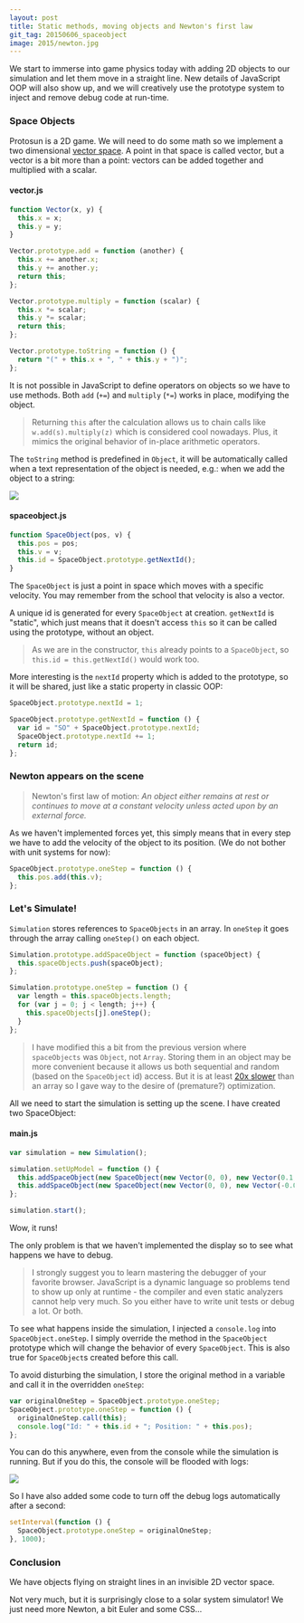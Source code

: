```yaml
---
layout: post
title: Static methods, moving objects and Newton's first law
git_tag: 20150606_spaceobject
image: 2015/newton.jpg
---
```


We start to immerse into game physics today with adding 2D objects to our simulation and let them move in a straight line. New details of JavaScript OOP will also show up, and we will creatively use the prototype system to inject and remove debug code at run-time.

### Space Objects

Protosun is a 2D game. We will need to do some math so we implement a two dimensional [vector space](http://en.wikipedia.org/wiki/Vector_space). A point in that space is called vector, but a vector is a bit more than a point: vectors can be added together and multiplied with a scalar.

#### vector.js

```javascript
function Vector(x, y) {
  this.x = x;
  this.y = y;
}

Vector.prototype.add = function (another) {
  this.x += another.x;
  this.y += another.y;
  return this;
};

Vector.prototype.multiply = function (scalar) {
  this.x *= scalar;
  this.y *= scalar;
  return this;
};

Vector.prototype.toString = function () {
  return "(" + this.x + ", " + this.y + ")";
};
```

It is not possible in JavaScript to define operators on objects so we have to use methods. Both `add` (`+=`) and `multiply` (`*=`) works in place, modifying the object.

> Returning `this` after the calculation allows us to chain calls like `w.add(s).multiply(z)` which is considered cool nowadays. Plus, it mimics the original behavior of in-place arithmetic operators.

The `toString` method is predefined in `Object`, it will be automatically called when a text representation of the object is needed, e.g.: when we add the object to a string:

![](../../../assets/article_images/2015/vector.png)

#### spaceobject.js

```javascript
function SpaceObject(pos, v) {
  this.pos = pos;
  this.v = v;
  this.id = SpaceObject.prototype.getNextId();
}
```

The `SpaceObject` is just a point in space which moves with a specific velocity. You may remember from the school that velocity is also a vector.

A unique id is generated for every `SpaceObject` at creation. `getNextId` is "static", which just means that it doesn't access `this` so it can be called using the prototype, without an object.

> As we are in the constructor, `this` already points to a `SpaceObject`, so `this.id = this.getNextId()` would work too.

More interesting is the `nextId` property which is added to the prototype, so it will be shared, just like a static property in classic OOP:

```javascript
SpaceObject.prototype.nextId = 1;

SpaceObject.prototype.getNextId = function () {
  var id = "SO" + SpaceObject.prototype.nextId;
  SpaceObject.prototype.nextId += 1;
  return id;
};
```

### Newton appears on the scene ###

> Newton's first law of motion: *An object either remains at rest or continues to move at a constant velocity unless acted upon by an external force.*

As we haven't implemented forces yet, this simply means that in every step we have to add the velocity of the object to its position. (We do not bother with unit systems for now):

```javascript
SpaceObject.prototype.oneStep = function () {
  this.pos.add(this.v);
};
```

### Let's Simulate! ###

`Simulation` stores references to `SpaceObjects` in an array. In `oneStep` it goes through the array calling `oneStep()` on each object.

```javascript
Simulation.prototype.addSpaceObject = function (spaceObject) {
  this.spaceObjects.push(spaceObject);
};

Simulation.prototype.oneStep = function () {
  var length = this.spaceObjects.length;
  for (var j = 0; j < length; j++) {
    this.spaceObjects[j].oneStep();
  }
};
```

> I have modified this a bit from the previous version where `spaceObjects` was `Object`, not `Array`. Storing them in an object may be more convenient because it allows us both sequential and random (based on the `SpaceObject` id) access. But it is at least [20x slower](https://jsperf.com/performance-of-array-vs-object/142) than an array so I gave way to the desire of (premature?) optimization.

All we need to start the simulation is setting up the scene. I have created two SpaceObject:

#### main.js

```javascript
var simulation = new Simulation();

simulation.setUpModel = function () {
  this.addSpaceObject(new SpaceObject(new Vector(0, 0), new Vector(0.1, -0.05)));
  this.addSpaceObject(new SpaceObject(new Vector(0, 0), new Vector(-0.02, 0.03)));
};

simulation.start();
```

Wow, it runs!

The only problem is that we haven't implemented the display so to see what happens we have to debug.

> I strongly suggest you to learn mastering the debugger of your favorite browser. JavaScript is a dynamic language so problems tend to show up only at runtime - the compiler and even static analyzers cannot help very much. So you either have to write unit tests or debug a lot. Or both.

To see what happens inside the simulation, I injected a `console.log` into `SpaceObject.oneStep`. I simply override the method in the `SpaceObject` prototype which will change the behavior of every `SpaceObject`. This is also true for `SpaceObject`s created before this call.

To avoid disturbing the simulation, I store the original method in a variable and call it in the overridden `oneStep`:

```javascript
var originalOneStep = SpaceObject.prototype.oneStep;
SpaceObject.prototype.oneStep = function () {
  originalOneStep.call(this);
  console.log("Id: " + this.id + "; Position: " + this.pos);
};
```

You can do this anywhere, even from the console while the simulation is running. But if you do this, the console will be flooded with logs:

![](../../../assets/article_images/2015/flood.png)

So I have also added some code to turn off the debug logs automatically after a second:

```javascript
setInterval(function () {
  SpaceObject.prototype.oneStep = originalOneStep;
}, 1000);
```

### Conclusion ###

We have objects flying on straight lines in an invisible 2D vector space.

Not very much, but it is surprisingly close to a solar system simulator! We just need more Newton, a bit Euler and some CSS...
